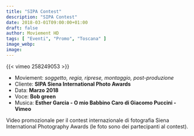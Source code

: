 ```yaml
---
title: "SIPA Contest"
description: "SIPA Contest"
date: 2018-03-01T09:00:00+01:00
draft: false
author: Moviement HD
tags: [ "Eventi", "Promo", "Toscana" ]
image_webp:
image:
---
```


{{< vimeo 258249053 >}}
<br>

- Moviement: *soggetto, regia, riprese, montaggio, post-produzione*
- Cliente: **SIPA Siena International Photo Awards**
- Data: **Marzo 2018**
- Voce: **Bob green**
- Musica: **Esther Garcia - O mio Babbino Caro di Giacomo Puccini - Vimeo**

Video promozionale per il contest internazionale di fotografia Siena International Photography Awards (le foto sono dei partecipanti al contest).
